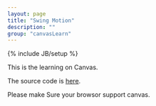 ```yaml
---
layout: page
title: "Swing Motion"
description: ""
group: "canvasLearn"
---
```

{% include JB/setup %}

This is the learning on Canvas.

The source code is [here](basic.js).


<div id="canvass" style='width="500";height="500";'>
Please make Sure your browsor support canvas.
</div>

<script type="text/javascript" src="swing.js"> </script>

